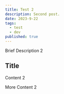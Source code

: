 ```yaml
---
title: Test 2
description: Second post.
date: 2023-9-22
tags:
  - test
  - dev
published: true
---
```



Brief Description 2

## Title

Content 2

More Content 2
